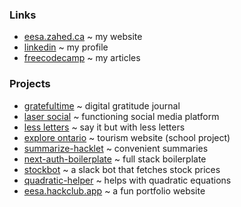 ### Links

- [eesa.zahed.ca](https://eesa.zahed.ca/) ~ my website  
- [linkedin](https://www.linkedin.com/in/eszhd/) ~ my profile  
- [freecodecamp](https://www.freecodecamp.org/news/author/eesazahed/) ~ my articles  

### Projects

- [gratefultime](https://gratefultime.app/) ~ digital gratitude journal  
- [laser social](https://laser.vercel.app/feed) ~ functioning social media platform  
- [less letters](https://lessletters.vercel.app/) ~ say it but with less letters  
- [explore ontario](https://isu.vercel.app/) ~ tourism website (school project)  
- [summarize-hacklet](https://github.com/eesazahed/summarize-hacklet) ~ convenient summaries  
- [next-auth-boilerplate](https://github.com/eesazahed/next-auth-boilerplate) ~ full stack boilerplate  
- [stockbot](https://github.com/eesazahed/stockbot) ~ a slack bot that fetches stock prices  
- [quadratic-helper](https://github.com/eesazahed/quadratic-helper) ~ helps with quadratic equations  
- [eesa.hackclub.app](https://github.com/eesazahed/eesa-hackclub-app) ~ a fun portfolio website  
